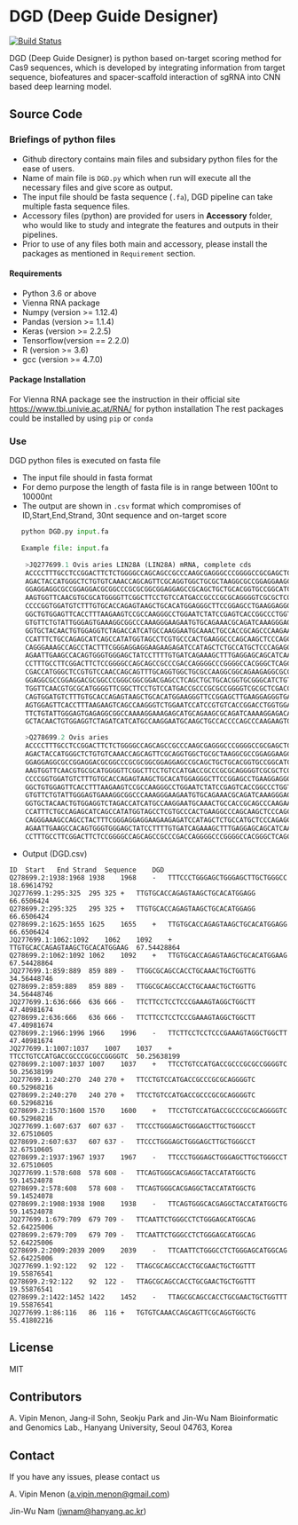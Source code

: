 # DGD (Deep Guide Designer)
[![Build Status](https://travis-ci.org/joemccann/dillinger.svg?branch=master)](https://travis-ci.org/joemccann/dillinger)

DGD (Deep Guide Designer) is python based on-target scoring method for Cas9 sequences, which is developed by integrating information from target sequence, biofeatures and spacer-scaffold interaction of sgRNA into CNN based deep learning model.

## Source Code

### Briefings of python files
- Github directory contains main files and subsidary python files for the ease of users.
- Name of main file is ```DGD.py``` which when run will execute all the necessary files and give score as output.
- The input file should be fasta sequence (```.fa```), DGD pipeline can take multiple fasta sequence files.
- Accessory files (python) are provided for users in **Accessory** folder, who would like to study and integrate the features and outputs in their pipelines.
- Prior to use of any files both main and accessory, please install the packages as mentioned in ```Requirement``` section.

#### Requirements
- Python 3.6 or above
- Vienna RNA package
- Numpy (version >= 1.12.4)
- Pandas (version >= 1.1.4)
- Keras (version >= 2.2.5)
- Tensorflow(version == 2.2.0)
- R (version >= 3.6)
- gcc (version >= 4.7.0)
#### Package Installation
For Vienna RNA package see the instruction in their official site https://www.tbi.univie.ac.at/RNA/ for python installation
The rest packages could be installed by using ```pip``` or ```conda```

### Use
DGD python files is executed on fasta file
- The input file should in fasta format
- For demo purpose the length of fasta file is in range between 100nt to 10000nt
- The output are shown in ```.csv``` format which compromises of ID,Start,End,Strand, 30nt sequence and on-target score
```python
   python DGD.py input.fa
   
   Example file: input.fa
   
    >JQ277699.1 Ovis aries LIN28A (LIN28A) mRNA, complete cds
    ACCCCTTTGCCTCCGGACTTCTCTGGGGCCAGCAGCCGCCCAAGCGAGGGCCCGGGGCCGCGAGCTCAGC
    AGACTACCATGGGCTCTGTGTCAAACCAGCAGTTCGCAGGTGGCTGCGCTAAGGCGCCGGAGGAAGCGCC
    GGAGGAGGCGCCGGAGGACGCGGCCCGCGCGGCGGAGGAGCCGCAGCTGCTGCACGGTGCCGGCATCTGT
    AAGTGGTTCAACGTGCGCATGGGGTTCGGCTTCCTGTCCATGACCGCCCGCGCAGGGGTCGCGCTCGACC
    CCCCGGTGGATGTCTTTGTGCACCAGAGTAAGCTGCACATGGAGGGCTTCCGGAGCCTGAAGGAGGGGGA
    GGCTGTGGAGTTCACCTTTAAGAAGTCCGCCAAGGGCCTGGAATCTATCCGAGTCACCGGCCCTGGTGGG
    GTGTTCTGTATTGGGAGTGAAAGGCGGCCCAAAGGGAAGAATGTGCAGAAACGCAGATCAAAGGGAGACA
    GGTGCTACAACTGTGGAGGTCTAGACCATCATGCCAAGGAATGCAAACTGCCACCGCAGCCCAAGAAGTG
    CCATTTCTGCCAGAGCATCAGCCATATGGTAGCCTCGTGCCCACTGAAGGCCCAGCAAGCTCCCAGCTCC
    CAGGGAAAGCCAGCCTACTTTCGGGAGGAGGAAGAAGAGATCCATAGCTCTGCCATGCTCCCAGAGGCCC
    AGAATTGAAGCCACAGTGGGTGGGAGCTATCCTTTTGTGATCAGAAAGCTTTGAGGAGCAGCATCAATCG
    CCTTTGCCTTCGGACTTCTCCGGGGCCAGCAGCCGCCCGACCAGGGGCCCGGGGCCACGGGCTCAGCCGA
    CGACCATGGGCTCCGTGTCCAACCAGCAGTTTGCAGGTGGCTGCGCCAAGGCGGCAGAAGAGGCGCCCGA
    GGAGGCGCCGGAGGACGCGGCCCGGGCGGCGGACGAGCCTCAGCTGCTGCACGGTGCGGGCATCTGTAAG
    TGGTTCAACGTGCGCATGGGGTTCGGCTTCCTGTCCATGACCGCCCGCGCCGGGGTCGCGCTCGACCCCC
    CAGTGGATGTCTTTGTGCACCAGAGTAAGCTGCACATGGAAGGGTTCCGGAGCTTGAAGGAGGGTGAGGC
    AGTGGAGTTCACCTTTAAGAAGTCAGCCAAGGGTCTGGAATCCATCCGTGTCACCGGACCTGGTGGAGTA
    TTCTGTATTGGGAGTGAGAGGCGGCCAAAAGGAAAGAGCATGCAGAAGCGCAGATCAAAAGGAGACAGGT
    GCTACAACTGTGGAGGTCTAGATCATCATGCCAAGGAATGCAAGCTGCCACCCCAGCCCAAGAAGTGCCA

    >Q278699.2 Ovis aries 
    ACCCCTTTGCCTCCGGACTTCTCTGGGGCCAGCAGCCGCCCAAGCGAGGGCCCGGGGCCGCGAGCTCAGC
    AGACTACCATGGGCTCTGTGTCAAACCAGCAGTTCGCAGGTGGCTGCGCTAAGGCGCCGGAGGAAGCGCC
    GGAGGAGGCGCCGGAGGACGCGGCCCGCGCGGCGGAGGAGCCGCAGCTGCTGCACGGTGCCGGCATCTGT
    AAGTGGTTCAACGTGCGCATGGGGTTCGGCTTCCTGTCCATGACCGCCCGCGCAGGGGTCGCGCTCGACC
    CCCCGGTGGATGTCTTTGTGCACCAGAGTAAGCTGCACATGGAGGGCTTCCGGAGCCTGAAGGAGGGGGA
    GGCTGTGGAGTTCACCTTTAAGAAGTCCGCCAAGGGCCTGGAATCTATCCGAGTCACCGGCCCTGGTGGG
    GTGTTCTGTATTGGGAGTGAAAGGCGGCCCAAAGGGAAGAATGTGCAGAAACGCAGATCAAAGGGAGACA
    GGTGCTACAACTGTGGAGGTCTAGACCATCATGCCAAGGAATGCAAACTGCCACCGCAGCCCAAGAAGTG
    CCATTTCTGCCAGAGCATCAGCCATATGGTAGCCTCGTGCCCACTGAAGGCCCAGCAAGCTCCCAGCTCC
    CAGGGAAAGCCAGCCTACTTTCGGGAGGAGGAAGAAGAGATCCATAGCTCTGCCATGCTCCCAGAGGCCC
    AGAATTGAAGCCACAGTGGGTGGGAGCTATCCTTTTGTGATCAGAAAGCTTTGAGGAGCAGCATCAATCG
    CCTTTGCCTTCGGACTTCTCCGGGGCCAGCAGCCGCCCGACCAGGGGCCCGGGGCCACGGGCTCAGCCGA
```
- Output (DGD.csv)
```
ID	Start	End	Strand	Sequence	DGD
Q278699.2:1938:1968	1938	1968	-	TTTCCCTGGGAGCTGGGAGCTTGCTGGGCC	18.69614792
JQ277699.1:295:325	295	325	+	TTGTGCACCAGAGTAAGCTGCACATGGAGG	66.6506424
Q278699.2:295:325	295	325	+	TTGTGCACCAGAGTAAGCTGCACATGGAGG	66.6506424
Q278699.2:1625:1655	1625	1655	+	TTGTGCACCAGAGTAAGCTGCACATGGAGG	66.6506424
JQ277699.1:1062:1092	1062	1092	+	TTGTGCACCAGAGTAAGCTGCACATGGAAG	67.54428864
Q278699.2:1062:1092	1062	1092	+	TTGTGCACCAGAGTAAGCTGCACATGGAAG	67.54428864
JQ277699.1:859:889	859	889	-	TTGGCGCAGCCACCTGCAAACTGCTGGTTG	34.56448746
Q278699.2:859:889	859	889	-	TTGGCGCAGCCACCTGCAAACTGCTGGTTG	34.56448746
JQ277699.1:636:666	636	666	-	TTCTTCCTCCTCCCGAAAGTAGGCTGGCTT	47.40981674
Q278699.2:636:666	636	666	-	TTCTTCCTCCTCCCGAAAGTAGGCTGGCTT	47.40981674
Q278699.2:1966:1996	1966	1996	-	TTCTTCCTCCTCCCGAAAGTAGGCTGGCTT	47.40981674
JQ277699.1:1007:1037	1007	1037	+	TTCCTGTCCATGACCGCCCGCGCCGGGGTC	50.25638199
Q278699.2:1007:1037	1007	1037	+	TTCCTGTCCATGACCGCCCGCGCCGGGGTC	50.25638199
JQ277699.1:240:270	240	270	+	TTCCTGTCCATGACCGCCCGCGCAGGGGTC	60.52968216
Q278699.2:240:270	240	270	+	TTCCTGTCCATGACCGCCCGCGCAGGGGTC	60.52968216
Q278699.2:1570:1600	1570	1600	+	TTCCTGTCCATGACCGCCCGCGCAGGGGTC	60.52968216
JQ277699.1:607:637	607	637	-	TTCCCTGGGAGCTGGGAGCTTGCTGGGCCT	32.67510605
Q278699.2:607:637	607	637	-	TTCCCTGGGAGCTGGGAGCTTGCTGGGCCT	32.67510605
Q278699.2:1937:1967	1937	1967	-	TTCCCTGGGAGCTGGGAGCTTGCTGGGCCT	32.67510605
JQ277699.1:578:608	578	608	-	TTCAGTGGGCACGAGGCTACCATATGGCTG	59.14524078
Q278699.2:578:608	578	608	-	TTCAGTGGGCACGAGGCTACCATATGGCTG	59.14524078
Q278699.2:1908:1938	1908	1938	-	TTCAGTGGGCACGAGGCTACCATATGGCTG	59.14524078
JQ277699.1:679:709	679	709	-	TTCAATTCTGGGCCTCTGGGAGCATGGCAG	52.64225006
Q278699.2:679:709	679	709	-	TTCAATTCTGGGCCTCTGGGAGCATGGCAG	52.64225006
Q278699.2:2009:2039	2009	2039	-	TTCAATTCTGGGCCTCTGGGAGCATGGCAG	52.64225006
JQ277699.1:92:122	92	122	-	TTAGCGCAGCCACCTGCGAACTGCTGGTTT	19.55876541
Q278699.2:92:122	92	122	-	TTAGCGCAGCCACCTGCGAACTGCTGGTTT	19.55876541
Q278699.2:1422:1452	1422	1452	-	TTAGCGCAGCCACCTGCGAACTGCTGGTTT	19.55876541
JQ277699.1:86:116	86	116	+	TGTGTCAAACCAGCAGTTCGCAGGTGGCTG	55.41802216
```
## License
MIT
## Contributors
A. Vipin Menon, Jang-il Sohn, Seokju Park and Jin-Wu Nam
Bioinformatic and Genomics Lab., Hanyang University, Seoul 04763, Korea

## Contact
If you have any issues, please contact us

A. Vipin Menon (a.vipin.menon@gmail.com)

Jin-Wu Nam (jwnam@hanyang.ac.kr)
